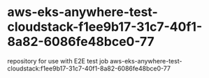 # aws-eks-anywhere-test-cloudstack-f1ee9b17-31c7-40f1-8a82-6086fe48bce0-77
repository for use with E2E test job aws-eks-anywhere-test-cloudstack:f1ee9b17-31c7-40f1-8a82-6086fe48bce0-77
